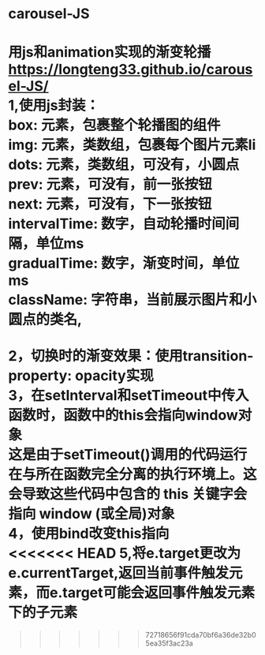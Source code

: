 # carousel-JS
用js和animation实现的渐变轮播<br>
https://longteng33.github.io/carousel-JS/<br>
1,使用js封装：<br>
box: 元素，包裹整个轮播图的组件<br>
img: 元素，类数组，包裹每个图片元素li<br>
dots: 元素，类数组，可没有，小圆点<br>
prev: 元素，可没有，前一张按钮<br>
next: 元素，可没有，下一张按钮<br>
intervalTime: 数字，自动轮播时间间隔，单位ms<br>
gradualTime: 数字，渐变时间，单位ms<br>
className: 字符串，当前展示图片和小圆点的类名,<br>
<br>
2，切换时的渐变效果：使用transition-property: opacity实现<br>
3，在setInterval和setTimeout中传入函数时，函数中的this会指向window对象<br>
这是由于setTimeout()调用的代码运行在与所在函数完全分离的执行环境上。这会导致这些代码中包含的 this 关键字会指向 window (或全局)对象<br>
4，使用bind改变this指向<br>
<<<<<<< HEAD
5,将e.target更改为e.currentTarget,返回当前事件触发元素，而e.target可能会返回事件触发元素下的子元素
=======
>>>>>>> 72718656f91cda70bf6a36de32b05ea35f3ac23a
